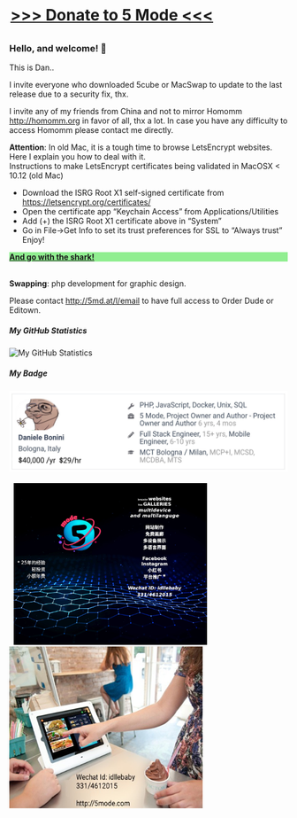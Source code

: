 <div style="width:500px; margin:auto; margin-top:0px; position:relative; top:-10px;">
	<H1><a href="http://5md.at/l/dona1" targt="_blank">&gt;&gt;&gt;&nbsp;Donate to 5 Mode&nbsp;&lt;&lt;&lt;</a></H1>
</div>

### Hello, and welcome! 👋
This is Dan..  

I invite everyone who downloaded 5cube or MacSwap to update to the last release due to a security fix, thx.

I invite any of my friends from China and not to mirror Homomm http://homomm.org in favor of all, thx a lot. In case you have any difficulty to access Homomm please contact me directly.

<b>Attention</b>: In old Mac, it is a tough time to browse LetsEncrypt websites. Here I explain you how to deal with it.  
Instructions to make LetsEncrypt certificates being validated in MacOSX < 10.12 (old Mac)  
- Download the ISRG Root X1 self-signed certificate from https://letsencrypt.org/certificates/  
- Open the certificate app “Keychain Access” from Applications/Utilities  
- Add (+) the ISRG Root X1 certificate above in “System”  
- Go in File->Get Info to set its trust preferences for SSL to “Always trust”  
Enjoy!

<div style="font-weight:900;color:blue;background-color:lightgreen;">
<a href="https://m.do.co/c/c85e9d7bd946" style="font-weight:900" target="_blank"><b>And go with the shark!</b></a><br>
</div>	

<br>

<b>Swapping</b>: php development for graphic design.  
  
Please contact <a href="http://5md.at/l/email">http://5md.at/l/email</a> to have full access to Order Dude or Editown.  

##### My GitHub Statistics

![My GitHub Statistics](https://github-readme-stats.vercel.app/api?username=par7133&show_icons=true&count_private=true&hide_title=true)  

##### My Badge
<img src="/badge_github.jpg"><br><br>
&nbsp;&nbsp;<a href="http://demo.5mode.com"><img src="/wechat1_lo.jpg" width="350"></a>&nbsp;&nbsp;&nbsp;&nbsp;&nbsp;&nbsp;&nbsp;<a href="http://orderdu.de"><img src="/orderdude_ad_lo.jpeg" width="350" height="292"></a>


   

